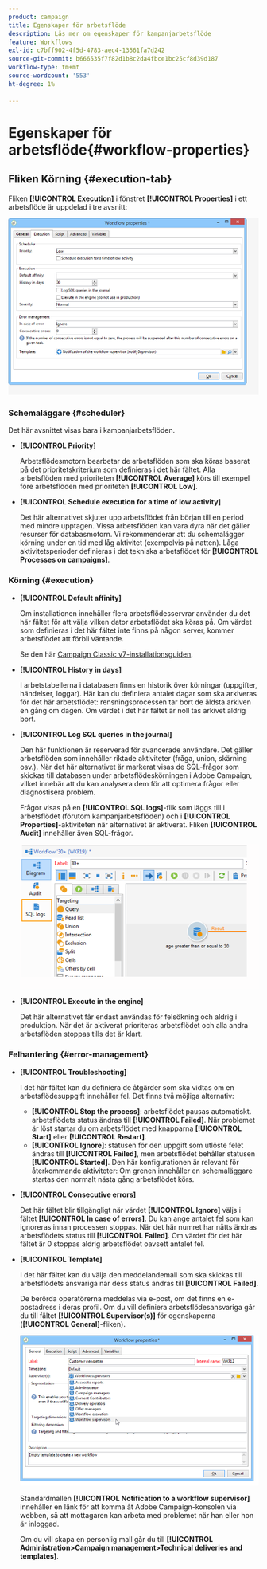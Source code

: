 ```yaml
---
product: campaign
title: Egenskaper för arbetsflöde
description: Läs mer om egenskaper för kampanjarbetsflöde
feature: Workflows
exl-id: c7bff902-4f5d-4783-aec4-13561fa7d242
source-git-commit: b666535f7f82d1b8c2da4fbce1bc25cf8d39d187
workflow-type: tm+mt
source-wordcount: '553'
ht-degree: 1%

---
```


# Egenskaper för arbetsflöde{#workflow-properties}



## Fliken Körning {#execution-tab}

Fliken **[!UICONTROL Execution]** i fönstret **[!UICONTROL Properties]** i ett arbetsflöde är uppdelad i tre avsnitt:

![](assets/wf_execution_tab.png)

### Schemaläggare {#scheduler}

Det här avsnittet visas bara i kampanjarbetsflöden.

* **[!UICONTROL Priority]**

  Arbetsflödesmotorn bearbetar de arbetsflöden som ska köras baserat på det prioritetskriterium som definieras i det här fältet. Alla arbetsflöden med prioriteten **[!UICONTROL Average]** körs till exempel före arbetsflöden med prioriteten **[!UICONTROL Low]**.

* **[!UICONTROL Schedule execution for a time of low activity]**

  Det här alternativet skjuter upp arbetsflödet från början till en period med mindre upptagen. Vissa arbetsflöden kan vara dyra när det gäller resurser för databasmotorn. Vi rekommenderar att du schemalägger körning under en tid med låg aktivitet (exempelvis på natten). Låga aktivitetsperioder definieras i det tekniska arbetsflödet för **[!UICONTROL Processes on campaigns]**.

### Körning {#execution}

* **[!UICONTROL Default affinity]**

  Om installationen innehåller flera arbetsflödesservrar använder du det här fältet för att välja vilken dator arbetsflödet ska köras på. Om värdet som definieras i det här fältet inte finns på någon server, kommer arbetsflödet att förbli väntande.

  Se den här [Campaign Classic v7-installationsguiden](../../installation/using/configuring-campaign-server.md#high-availability-workflows-and-affinities).

* **[!UICONTROL History in days]**

  I arbetstabellerna i databasen finns en historik över körningar (uppgifter, händelser, loggar). Här kan du definiera antalet dagar som ska arkiveras för det här arbetsflödet: rensningsprocessen tar bort de äldsta arkiven en gång om dagen. Om värdet i det här fältet är noll tas arkivet aldrig bort.

* **[!UICONTROL Log SQL queries in the journal]**

  Den här funktionen är reserverad för avancerade användare. Det gäller arbetsflöden som innehåller riktade aktiviteter (fråga, union, skärning osv.). När det här alternativet är markerat visas de SQL-frågor som skickas till databasen under arbetsflödeskörningen i Adobe Campaign, vilket innebär att du kan analysera dem för att optimera frågor eller diagnostisera problem.

  Frågor visas på en **[!UICONTROL SQL logs]**-flik som läggs till i arbetsflödet (förutom kampanjarbetsflöden) och i **[!UICONTROL Properties]**-aktiviteten när alternativet är aktiverat. Fliken **[!UICONTROL Audit]** innehåller även SQL-frågor.

  ![](assets/wf_tab_log_sql.png)

* **[!UICONTROL Execute in the engine]**

  Det här alternativet får endast användas för felsökning och aldrig i produktion. När det är aktiverat prioriteras arbetsflödet och alla andra arbetsflöden stoppas tills det är klart.

### Felhantering {#error-management}

* **[!UICONTROL Troubleshooting]**

  I det här fältet kan du definiera de åtgärder som ska vidtas om en arbetsflödesuppgift innehåller fel. Det finns två möjliga alternativ:

   * **[!UICONTROL Stop the process]**: arbetsflödet pausas automatiskt. arbetsflödets status ändras till **[!UICONTROL Failed]**. När problemet är löst startar du om arbetsflödet med knapparna **[!UICONTROL Start]** eller **[!UICONTROL Restart]**.
   * **[!UICONTROL Ignore]**: statusen för den uppgift som utlöste felet ändras till **[!UICONTROL Failed]**, men arbetsflödet behåller statusen **[!UICONTROL Started]**. Den här konfigurationen är relevant för återkommande aktiviteter: Om grenen innehåller en schemaläggare startas den normalt nästa gång arbetsflödet körs.

* **[!UICONTROL Consecutive errors]**

  Det här fältet blir tillgängligt när värdet **[!UICONTROL Ignore]** väljs i fältet **[!UICONTROL In case of errors]**. Du kan ange antalet fel som kan ignoreras innan processen stoppas. När det här numret har nåtts ändras arbetsflödets status till **[!UICONTROL Failed]**. Om värdet för det här fältet är 0 stoppas aldrig arbetsflödet oavsett antalet fel.

* **[!UICONTROL Template]**

  I det här fältet kan du välja den meddelandemall som ska skickas till arbetsflödets ansvariga när dess status ändras till **[!UICONTROL Failed]**.

  De berörda operatörerna meddelas via e-post, om det finns en e-postadress i deras profil. Om du vill definiera arbetsflödesansvariga går du till fältet **[!UICONTROL Supervisor(s)]** för egenskaperna (**[!UICONTROL General]**-fliken).

  ![](assets/wf-properties_select-supervisors.png)

  Standardmallen **[!UICONTROL Notification to a workflow supervisor]** innehåller en länk för att komma åt Adobe Campaign-konsolen via webben, så att mottagaren kan arbeta med problemet när han eller hon är inloggad.

  Om du vill skapa en personlig mall går du till **[!UICONTROL Administration>Campaign management>Technical deliveries and templates]**.
